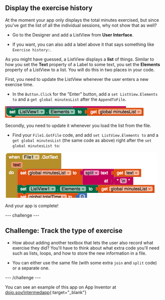 ## Display the exercise history

At the moment your app only displays the total minutes exercised, but since you've got the list of all the individual sessions, why not show that as well?

+ Go to the Designer and add a ListView from **User Interface**.

+ If you want, you can also add a label above it that says something like `Exercise history:`.

As you might have guessed, a ListView displays a **list** of things. Similar to how you set the **Text** property of a Label to some text, you set the **Elements** property of a ListView to a list. You will do this in two places in your code.

First, you need to update the ListView whenever the user enters a new exercise time. 

+ In the `Button.Click` for the "Enter" button, add a `set ListView.Elements to` and a `get global minutesList` after the `AppendToFile`.

![](images/s8UpdateListViewEls.png)

Secondly, you need to update it whenever you load the list from the file.

+ Find your `File1.GotFile` code, and add `set ListView.Elements to` and a `get global minutesList` (the same code as above) right after the `set global minutesList to`:

![](images/s8SetListViewEls.png)

And your app is complete!

--- challenge ---

## Challenge: Track the type of exercise

+ How about adding another textbox that lets the user also record what exercise they did? You'll have to think about what extra code you'll need such as lists, loops, and how to store the new information in a file.

+ You can either use the same file (with some extra `join` and `split` code) or a separate one.

--- /challenge ---

You can see an example of this app on App Inventor at [dojo.soy/intermedapp](http://dojo.soy/intermedapp){:target="_blank"} 